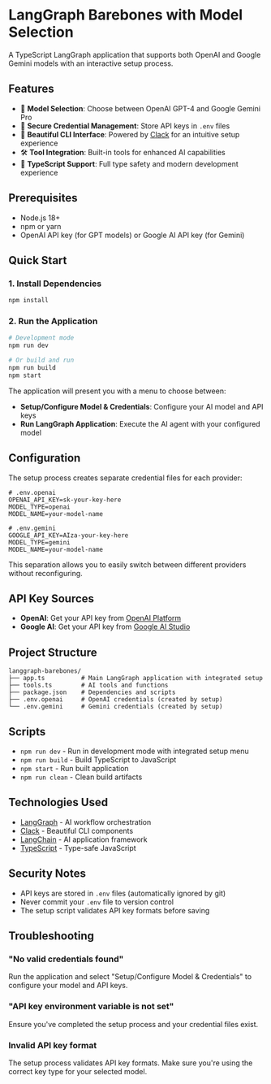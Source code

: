 # LangGraph Barebones with Model Selection

A TypeScript LangGraph application that supports both OpenAI and Google Gemini models with an interactive setup process.

## Features

- 🤖 **Model Selection**: Choose between OpenAI GPT-4 and Google Gemini Pro
- 🔐 **Secure Credential Management**: Store API keys in `.env` files
- 🎨 **Beautiful CLI Interface**: Powered by [Clack](https://www.clack.cc/) for an intuitive setup experience
- 🛠️ **Tool Integration**: Built-in tools for enhanced AI capabilities
- 📝 **TypeScript Support**: Full type safety and modern development experience

## Prerequisites

- Node.js 18+
- npm or yarn
- OpenAI API key (for GPT models) or Google AI API key (for Gemini)

## Quick Start

### 1. Install Dependencies

```bash
npm install
```

### 2. Run the Application

```bash
# Development mode
npm run dev

# Or build and run
npm run build
npm start
```

The application will present you with a menu to choose between:

- **Setup/Configure Model & Credentials**: Configure your AI model and API keys
- **Run LangGraph Application**: Execute the AI agent with your configured model

## Configuration

The setup process creates separate credential files for each provider:

```env
# .env.openai
OPENAI_API_KEY=sk-your-key-here
MODEL_TYPE=openai
MODEL_NAME=your-model-name

# .env.gemini
GOOGLE_API_KEY=AIza-your-key-here
MODEL_TYPE=gemini
MODEL_NAME=your-model-name
```

This separation allows you to easily switch between different providers without reconfiguring.

## API Key Sources

- **OpenAI**: Get your API key from [OpenAI Platform](https://platform.openai.com/api-keys)
- **Google AI**: Get your API key from [Google AI Studio](https://makersuite.google.com/app/apikey)

## Project Structure

```
langgraph-barebones/
├── app.ts          # Main LangGraph application with integrated setup
├── tools.ts        # AI tools and functions
├── package.json    # Dependencies and scripts
├── .env.openai     # OpenAI credentials (created by setup)
└── .env.gemini     # Gemini credentials (created by setup)
```

## Scripts

- `npm run dev` - Run in development mode with integrated setup menu
- `npm run build` - Build TypeScript to JavaScript
- `npm start` - Run built application
- `npm run clean` - Clean build artifacts

## Technologies Used

- [LangGraph](https://langchain-ai.github.io/langgraph/) - AI workflow orchestration
- [Clack](https://www.clack.cc/) - Beautiful CLI components
- [LangChain](https://langchain.com/) - AI application framework
- [TypeScript](https://www.typescriptlang.org/) - Type-safe JavaScript

## Security Notes

- API keys are stored in `.env` files (automatically ignored by git)
- Never commit your `.env` file to version control
- The setup script validates API key formats before saving

## Troubleshooting

### "No valid credentials found"

Run the application and select "Setup/Configure Model & Credentials" to configure your model and API keys.

### "API key environment variable is not set"

Ensure you've completed the setup process and your credential files exist.

### Invalid API key format

The setup process validates API key formats. Make sure you're using the correct key type for your selected model.
